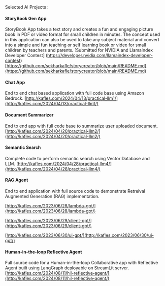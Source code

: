 Selected AI Projects :
#### StoryBook Gen App
StoryBook App takes a text story and creates a fun and engaging picture book in PDF or video format for small children in minutes. The concept used in this application can also be used to take any subject material and convert into a simple and fun teaching or self learning book or video for small children by teachers and parents.
[Submitted for NVIDIA and LlamaIndex Developer Contest] (https://developer.nvidia.com/llamaindex-developer-contest)
[https://github.com/sekharkafle/storycreator/blob/main/README.md](https://github.com/sekharkafle/storycreator/blob/main/README.md)

#### Chat App
End to end chat based application with full code base using Amazon Bedrock. [http://kafles.com/2024/04/13/practical-llm1/](http://kafles.com/2024/04/13/practical-llm1/)

#### Document Summarizer 
End to end app with full code base to summarize user uploaded document. [http://kafles.com/2024/04/20/practical-llm2/](http://kafles.com/2024/04/20/practical-llm2/)

#### Semantic Search
Complete code to perform semantic search using Vector Database and LLM. [http://kafles.com/2024/04/28/practical-llm4/](http://kafles.com/2024/04/28/practical-llm4/)

#### RAG Agent
End to end application with full source code to demonstrate Retreival Augmented Generation (RAG) implementation. 

[http://kafles.com/2023/06/28/lambda-gpt/](http://kafles.com/2023/06/28/lambda-gpt/) 

[http://kafles.com/2023/06/29/client-gpt/](http://kafles.com/2023/06/29/client-gpt/)

[http://kafles.com/2023/06/30/ui-gpt/](http://kafles.com/2023/06/30/ui-gpt/)


#### Human-in-the-loop Reflective Agent
Full source code for a Human-in-the-loop Collaborative app with Reflective Agent built using LangGraph deployable on StreamLit server.
[http://kafles.com/2024/08/11/hil-reflective-agent/](http://kafles.com/2024/08/11/hil-reflective-agent/)

